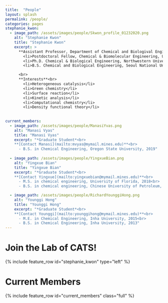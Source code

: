 ```yaml
---
title:  "People"
layout: splash
permalink: /people/
categories: pages
stephanie_kwon:
  - image_path: /assets/images/people/Skwon_profile_01232020.png
    alt: "Stephanie Kwon"
    title: "Stephanie Kwon"
    excerpt: >
      **Assistant Professor, Department of Chemical and Biologival Engineering**<br>
        <li>Postdoctoral Fellow, Chemical & Biomolecular Engineering, UC Berkeley, 2015 - 2019</li>
        <li>Ph.D. Chemical & Biological Engineering, Northwestern University, 2015</li>
        <li>B.S. Chemical and Biological Engineering, Seoul National University, 2010</li>

      <br>
      **Interests**<br>
        <li>Heterogeneous catalysis</li>
        <li>Green chemistry</li>
        <li>Surface reaction</li>
        <li>Kinetic analysis</li>
        <li>Computational chemistry</li>
        <li>Density functional theory</li>
    
    
current_members:
  - image_path: /assets/images/people/ManasiYvas.png
    alt: "Manasi Vyas"
    title: "Manasi Vyas"
    excerpt: "*Graduate Student*<br>
    **[Contact Manasi](mailto:mvyas@mymail.mines.edu)**<br>
      - B.S. in Chemical Engineering, Oregon State University, 2019"
    
  - image_path: /assets/images/people/YingxueBian.png
    alt: "Yingxue Bian"
    title: "Yingxue Bian"
    excerpt: "*Graduate Student*<br>
    **[Contact Yingxue](mailto:yingxuebian@mymail.mines.edu)**<br>
      - M.S. in chemical engineering, University of Florida, 2018<br>
      - B.S. in chemical engineering, Chinese University of Petroleum, China, 2016"

  - image_path: /assets/images/people/RichardYounggiHong.png
    alt: "Younggi Hong"
    title: "Younggi Hong"
    excerpt: "*Graduate Student*<br>
    **[Contact Younggi](mailto:younggihong@mymail.mines.edu)**<br>
      - M.E. in Chemical Engineering, Inha University, 2015<br>
      - B.S. in Chemical Engineering, Inha University, 2013"
---
```

<p></p>

Join the Lab of CATS!
====================

{% include feature_row id="stephanie_kwon" type="left" %}

Current Members
===============

{% include feature_row id="current_members" class="full" %}

